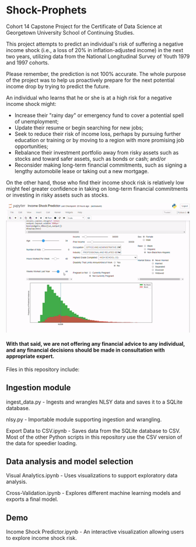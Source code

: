 # Shock-Prophets

Cohort 14 Capstone Project for the Certificate of Data Science at Georgetown University School of Continuing Studies.

This project attempts to predict an individual's risk of suffering a negative income shock (i.e., a loss of 20% in inflation-adjusted income) in the next two years, utilizing data from the National Longitudinal Survey of Youth 1979 and 1997 cohorts.

Please remember, the prediction is not 100% accurate. The whole purpose of the project was to help us proactively prepare for the next potential income drop by trying to predict the future. 

An individual who learns that he or she is at a high risk for a negative income shock might:
-	Increase their "rainy day" or emergency fund to cover a potential spell of unemployment;
-	Update their resume or begin searching for new jobs;
-	Seek to reduce their risk of income loss, perhaps by pursuing further education or training or by moving to a region with more promising job opportunities;
-	Rebalance their investment portfolio away from risky assets such as stocks and toward safer assets, such as bonds or cash; and/or
-	Reconsider making long-term financial commitments, such as signing a lengthy automobile lease or taking out a new mortgage.

On the other hand, those who find their income shock risk is relatively low might feel greater confidence in taking on long-term financial commitments or investing in risky assets such as stocks.

![Income Shock predictor Demo](Income-Shock-Predictor.gif)<p align="center"> 

#### With that said, we are not offering any financial advice to any individual, and any financial decisions should be made in consultation with appropriate expert.


Files in this repository include:

## Ingestion module

ingest_data.py - Ingests and wrangles NLSY data and saves it to a SQLite database.

nlsy.py - Importable module supporting ingestion and wrangling.

Export Data to CSV.ipynb - Saves data from the SQLite database to CSV. Most of the other Python scripts in this repository use the CSV version of the data for speedier loading.

## Data analysis and model selection

Visual Analytics.ipynb - Uses visualizations to support exploratory data analysis.

Cross-Validation.ipynb - Explores different machine learning models and exports a final model.

## Demo

Income Shock Predictor.ipynb - An interactive visualization allowing users to explore income shock risk.
